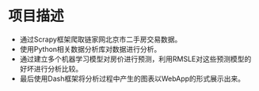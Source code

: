 # 项目描述
* 通过Scrapy框架爬取链家网北京市二手房交易数据。
* 使用Python相关数据分析库对数据进行分析。
* 通过建立多个机器学习模型对房价进行预测，利用RMSLE对这些预测模型的好坏进行分析比较。
* 最后使用Dash框架将分析过程中产生的图表以WebApp的形式展示出来。
